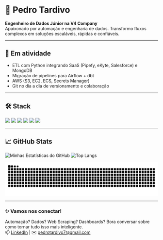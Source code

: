 # 👋 Pedro Tardivo

**Engenheiro de Dados Júnior na V4 Company**  
Apaixonado por automação e engenharia de dados. Transformo fluxos complexos em soluções escaláveis, rápidas e confiáveis.

---

## 🚀 Em atividade

- ETL com Python integrando SaaS (Pipefy, eKyte, Salesforce) e MongoDB  
- Migração de pipelines para Airflow + dbt  
- AWS (S3, EC2, ECS, Secrets Manager)  
- Git no dia a dia de versionamento e colaboração  

---

## 🛠️ Stack

<p float="left">
  <img src="https://cdn.jsdelivr.net/gh/devicons/devicon/icons/python/python-original.svg" width="40"/>
  <img src="https://cdn.jsdelivr.net/gh/devicons/devicon/icons/airflow/airflow-original.svg" width="40"/>
  <img src="https://cdn.jsdelivr.net/gh/devicons/devicon/icons/docker/docker-original.svg" width="40"/>
  <img src="https://cdn.jsdelivr.net/gh/devicons/devicon/icons/amazonwebservices/amazonwebservices-original.svg" width="40"/>
  <img src="https://cdn.jsdelivr.net/gh/devicons/devicon/icons/git/git-original.svg" width="40"/>
  <img src="https://cdn.jsdelivr.net/gh/devicons/devicon/icons/powerbi/powerbi-original.svg" width="40"/>
</p>

---

## 📈 GitHub Stats

![Minhas Estatísticas do GitHub](https://github-readme-stats-two-rose-20.vercel.app/api?username=PedroMTardivo&show_icons=true&theme=dracula&count_private=true) ![Top Langs](https://github-readme-stats-two-rose-20.vercel.app/api/top-langs/?username=PedroMTardivo&layout=compact&theme=dracula)




<img src="https://raw.githubusercontent.com/PedroMTardivo/PedroMTardivo/output/snake.svg" alt="Snake animation" />


---

### ✨ Vamos nos conectar!

Automação? Dados? Web Scraping? Dashboards? Bora conversar sobre como tornar tudo isso mais inteligente.  
📫 [LinkedIn](https://www.linkedin.com/in/seu-perfil) | ✉️ pedrotardivo7@gmail.com
